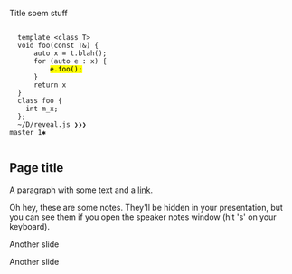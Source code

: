 Title
soem stuff
<section>
	<pre><code data-trim data-noescape>
  template &lt;class T>
  void foo(const T&) {
      auto x = t.blah();
      for (auto e : x) {
          <mark>e.foo();</mark>
      }
      return x
  }
  class foo {
    int m_x;
  };
  ~/D/reveal.js ❯❯❯                                                     master 1✱
	</code></pre>
</section>



## Page title

A paragraph with some text and a [link](http://hakim.se).
	<aside class="notes">
		Oh hey, these are some notes. They'll be hidden in your presentation, but you can see them if you open the speaker notes window (hit 's' on your keyboard).
	</aside>

Another slide



Another slide
